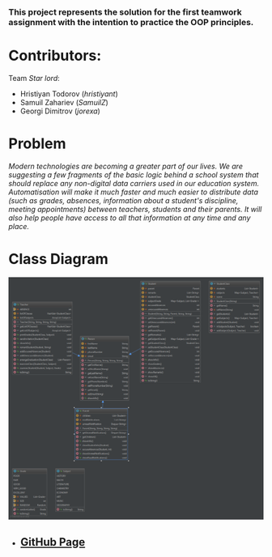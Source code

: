 ### This project represents the solution for the first teamwork assignment with the intention to practice the OOP principles.

# Contributors:
Team *Star lord*:
- Hristiyan Todorov (*hristiyant*)
- Samuil Zahariev (*SamuilZ*)
- Georgi Dimitrov (*jorexa*)

# Problem
*Modern technologies are becoming a greater part of our lives. We are suggesting a few fragments of the basic logic behind a school system  that should replace any non-digital data carriers used in our education system. Automatisation will make it much faster and much easier to distribute data (such as grades, absences, information about a student's discipline, meeting appointments) between teachers, students and their parents. It will also help people have access to all that information at any time and any place.*

# Class Diagram
![alt text](https://github.com/gvlasakiev/StudentsSystem/blob/master/student-system/src/UML/uml-diagram.png)

 - ## [GitHub Page](https://github.com/gvlasakiev/StudentsSystem)
